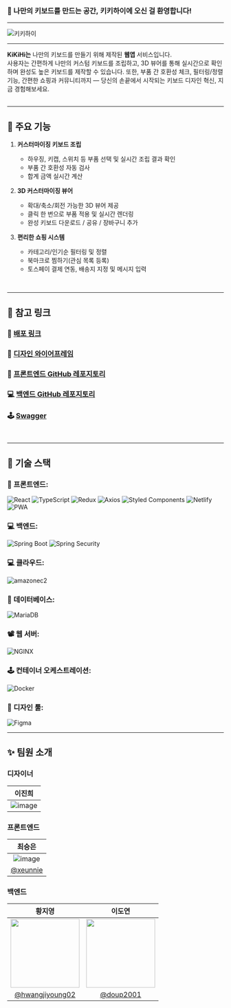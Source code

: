 ### 🎉 나만의 키보드를 만드는 공간, 키키하이에 오신 걸 환영합니다!
---

![키키하이](https://github.com/user-attachments/assets/307505fa-d0e2-4c5e-97c1-f201a5403151)

---

**KiKiHi는** 나만의 키보드를 만들기 위해 제작된 **웹앱** 서비스입니다.<br>
사용자는 간편하게 나만의 커스텀 키보드를 조립하고, 3D 뷰어를 통해 실시간으로 확인하며 완성도 높은 키보드를 제작할 수 있습니다.
또한, 부품 간 호환성 체크, 필터링/정렬 기능, 간편한 쇼핑과 커뮤니티까지 —
당신의 손끝에서 시작되는 키보드 디자인 혁신, 지금 경험해보세요.
<br>
<br>

---

## 📖 주요 기능
1. **커스터마이징 키보드 조립**
   - 하우징, 키캡, 스위치 등 부품 선택 및 실시간 조립 결과 확인
   - 부품 간 호환성 자동 검사
   - 합계 금액 실시간 계산

2. **3D 커스터마이징 뷰어**
   - 확대/축소/회전 가능한 3D 뷰어 제공
   - 클릭 한 번으로 부품 적용 및 실시간 렌더링
   - 완성 키보드 다운로드 / 공유 / 장바구니 추가

3. **편리한 쇼핑 시스템**
   - 카테고리/인기순 필터링 및 정렬
   - 북마크로 찜하기(관심 목록 등록)
   - 토스페이 결제 연동, 배송지 지정 및 메시지 입력
  
<br>

---

## 🔗 참고 링크

### 📲 [배포 링크](https://kikihi.netlify.app)

### 🎨 [디자인 와이어프레임]()

### 📱 [프론트엔드 GitHub 레포지토리](https://github.com/KiKi-Hi/Platorm-Front)

### 💻 [백엔드 GitHub 레포지토리](https://github.com/KiKi-Hi/Platform-Server)

### 🕹️ [Swagger](https://kikihi.store/swagger-ui/index.html#)

<br>

---

## 🔧 기술 스택

### 📱 **프론트엔드:**
  <img src="https://img.shields.io/badge/React-20232A?style=flat&logo=React&logoColor=61DAFB&color=white" alt="React">  <img src="https://img.shields.io/badge/TypeScript-007ACC?style=flat&logo=TypeScript&logoColor=007ACC&color=white" alt="TypeScript"> <img src="https://img.shields.io/badge/Redux-764ABC?style=flat&logo=redux&logoColor=764ABC&color=white" alt="Redux"> <img src="https://img.shields.io/badge/Axios-764ABC?style=flat&logo=axios&logoColor=5A29E4&color=white" alt="Axios"> <img src="https://img.shields.io/badge/Styled%20Components-DB7093?style=flat&logo=styledcomponents&logoColor=DB7093&color=white" alt="Styled Components"> <img src="https://img.shields.io/badge/Netlify-00C7B7?style=flat&logo=netlify&logoColor=00C7B7&color=white" alt="Netlify"> <img src="https://img.shields.io/badge/PWA-5A0FC8?style=flat&logo=pwa&logoColor=5A0FC8&color=white" alt="PWA">

### 💻 **백엔드:**  
  <img src="https://img.shields.io/badge/Spring%20Boot-6DB33F?style=flat&logo=Spring%20Boot&logoColor=6DB33F&color=white" alt="Spring Boot"> <img src="https://img.shields.io/badge/Spring%20Security-6DB33F?style=flat&logo=Spring%20Security&logoColor=6DB33F&color=white" alt="Spring Security">

### 💻 **클라우드:** 
<img src="https://img.shields.io/badge/AmazonEC2-232F3E?style=flat&&logo=amazonec2&logoColor=FF9900&color=white" alt="amazonec2">
  
### 💾 **데이터베이스:**  
  <img src="https://img.shields.io/badge/MariaDB-47A248?style=flat&logo=MariaDB&logoColor=003545&color=white" alt="MariaDB">

### 📽️ **웹 서버:**  
  <img src="https://img.shields.io/badge/NGINX-009639?style=flat&logo=NGINX&logoColor=009639&color=white" alt="NGINX">

### 🕹️ **컨테이너 오케스트레이션:**  
  <img src="https://img.shields.io/badge/Docker-2496ED?style=flat&logo=Docker&logoColor=2496ED&color=white" alt="Docker">

### 🎨 **디자인 툴:**  
  <img src="https://img.shields.io/badge/Figma-F24E1E?style=flat&logo=Figma&logoColor=F24E1E&color=white" alt="Figma">


<br>

---

## ✨ 팀원 소개

### 디자이너
|                    **이진희**                      |
|:------------------------------------------------:|
|![image](https://github.com/user-attachments/assets/45a8bbd4-151d-43f6-a576-7460fae52b66)|



### 프론트엔드
|                    **최승은**                      | 
|:------------------------------------------------:|
| ![image](https://github.com/user-attachments/assets/771cb271-0c82-4ca5-9ff8-bd4ba3d3090c) | 
| [@xeunnie](https://github.com/xeunnie) 


### 백엔드
|                    **황지영**                      |                  **이도연**                   | 
|:------------------------------------------------:|:------------------------------------------:|
|<img src="https://github.com/user-attachments/assets/c7186fae-f30f-4ebb-9036-383b0915a1e6" width="160"/> | <img src="https://github.com/user-attachments/assets/12cbab2d-0a1d-408c-95a4-81a50fa47872" width="160"/> | 
| [@hwangjiyoung02](https://github.com/hwangjiyoung02) | [@doup2001](https://github.com/doup2001) |
